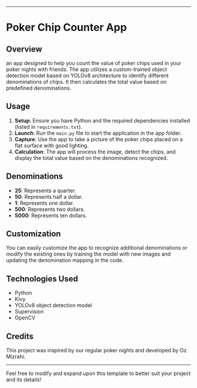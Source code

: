 
---

# Poker Chip Counter App

## Overview
an app designed to help you count the value of poker chips used in your poker nights with friends. The app utilizes a custom-trained object detection model based on YOLOv8 architecture to identify different denominations of chips. It then calculates the total value based on predefined denominations.

## Usage
1. **Setup**: Ensure you have Python and the required dependencies installed (listed in `requirements.txt`).
2. **Launch**: Run the `main.py` file to start the application in the app folder.
3. **Capture**: Use the app to take a picture of the poker chips placed on a flat surface with good lighting.
4. **Calculation**: The app will process the image, detect the chips, and display the total value based on the denominations recognized.

## Denominations
- **25**: Represents a quarter.
- **50**: Represents half a dollar.
- **1**: Represents one dollar.
- **500**: Represents two dollars.
- **5000**: Represents ten dollars.

## Customization
You can easily customize the app to recognize additional denominations or modify the existing ones by training the model with new images and updating the denomination mapping in the code.

## Technologies Used
- Python
- Kivy
- YOLOv8 object detection model
- Supervision
- OpenCV

## Credits
This project was inspired by our regular poker nights and developed by Oz Mizrahi.

---

Feel free to modify and expand upon this template to better suit your project and its details!

